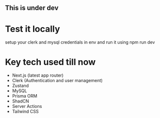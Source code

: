 ## This is under dev

# Test it locally

setup your clerk and mysql credentials in env and run it using npm run dev


# Key tech used till now
- Next.js (latest app router)
- Clerk (Authentication and user management)
- Zustand
- MySQL
- Prisma ORM
- ShadCN
- Server Actions
- Tailwind CSS